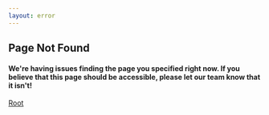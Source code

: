 ```yaml
---
layout: error
---
```

## Page Not Found
#### We're having issues finding the page you specified right now. If you believe that this page should be accessible, please let our team know that it isn't!

[Root](/)
<head><style>blockquote>h5 { line-height:0!important }</style></head>
